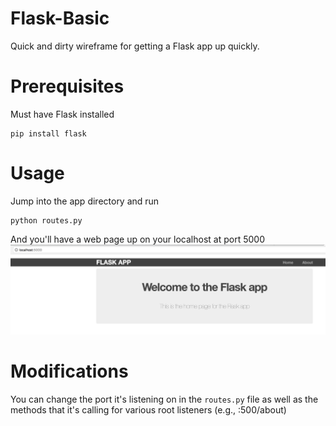 # Flask-Basic

Quick and dirty wireframe for getting a Flask app up quickly.

# Prerequisites

Must have Flask installed

```
pip install flask
```

# Usage

Jump into the app directory and run 

```
python routes.py
```

And you'll have a web page up on your localhost at port 5000
![what you should see](./img/sample.jpg)

# Modifications

You can change the port it's listening on in the `routes.py` file as well as the methods that it's calling for various root listeners (e.g., <localhost>:500/about)

